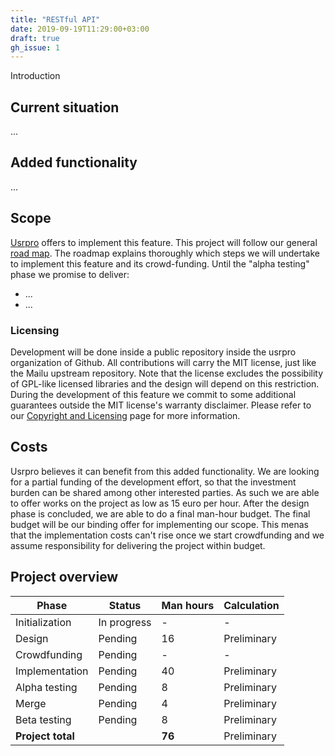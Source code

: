 ```yaml
---
title: "RESTful API"
date: 2019-09-19T11:29:00+03:00
draft: true
gh_issue: 1
---
```

Introduction
<!--more-->

## Current situation

...

## Added functionality

...

## Scope

[Usrpro](/about/company/) offers to implement this feature.  This project will follow our general [road map](/about/projects-roadmap). The roadmap explains thoroughly which steps we will undertake to implement this feature and its crowd-funding. Until the "alpha testing" phase we promise to deliver:

- ...
- ...

### Licensing

Development will be done inside a public repository inside the usrpro organization of Github. All contributions will carry the MIT license, just like the Mailu upstream repository. Note that the license excludes the possibility of GPL-like licensed libraries and the design will depend on this restriction. During the development of this feature we commit to some additional guarantees outside the MIT license's warranty disclaimer. Please refer to our [Copyright and Licensing](/about/copyright-and-licensing/) page for more information.

## Costs

Usrpro believes it can benefit from this added functionality. We are looking for a partial funding of the development effort, so that the investment burden can be shared among other interested parties. As such we are able to offer works on the project as low as 15 euro per hour. After the design phase is concluded, we are able to do a final man-hour budget. The final budget will be our binding offer for implementing our scope. This menas that the implementation costs can't rise once we start crowdfunding and we assume responsibility for delivering the project within budget.

## Project overview

| Phase          | Status      | Man hours | Calculation |
| -------------- | ----------- | --------- | ----------- |
| Initialization | In progress | -         | -           |
| Design         | Pending     | 16        | Preliminary |
| Crowdfunding   | Pending     | -         | -           |
| Implementation | Pending     | 40        | Preliminary |
| Alpha testing  | Pending     | 8         | Preliminary |
| Merge          | Pending     | 4         | Preliminary |
| Beta testing   | Pending     | 8         | Preliminary |
| **Project total** |          | **76**    | Preliminary |
